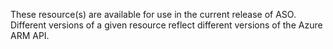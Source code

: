 These resource(s) are available for use in the current release of ASO. Different versions of a given resource reflect different versions of the Azure ARM API.
